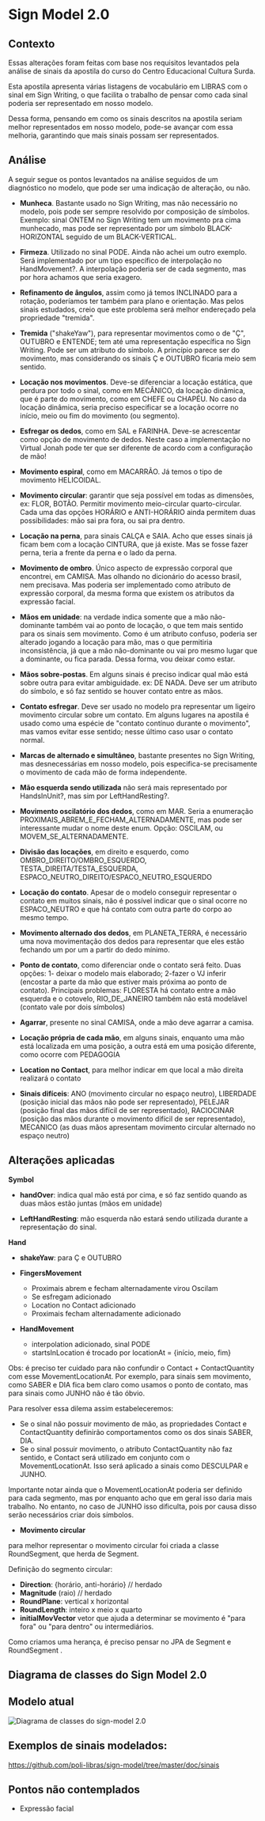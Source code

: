 Sign Model 2.0
==============

Contexto
--------

Essas alterações foram feitas com base nos requisitos levantados pela análise de sinais da apostila do curso do Centro Educacional Cultura Surda.

Esta apostila apresenta várias listagens de vocabulário em LIBRAS com o sinal em Sign Writing, o que facilita o trabalho de pensar como cada sinal poderia ser representado em nosso modelo.

Dessa forma, pensando em como os sinais descritos na apostila seriam melhor representados em nosso modelo, pode-se avançar com essa melhoria, garantindo que mais sinais possam ser representados.

Análise
--------

A seguir segue os pontos levantados na análise seguidos de um diagnóstico no modelo, que pode ser uma indicação de alteração, ou não.

* **Munheca**. Bastante usado no Sign Writing, mas não necessário no modelo, pois pode ser sempre resolvido por composição de símbolos. Exemplo: sinal ONTEM no Sign Writing tem um movimento pra cima munhecado, mas pode ser representado por um símbolo BLACK-HORIZONTAL seguido de um BLACK-VERTICAL. 

* **Firmeza**. Utilizado no sinal PODE. Ainda não achei um outro exemplo. Será implementado por um tipo específico de interpolação no HandMovement?. A interpolação poderia ser de cada segmento, mas por hora achamos que seria exagero. 

* **Refinamento de ângulos**, assim como já temos INCLINADO para a rotação, poderíamos ter também para plano e orientação. Mas pelos sinais estudados, creio que este problema será melhor endereçado pela propriedade "tremida". 

* **Tremida** ("shakeYaw"), para representar movimentos como o de "Ç", OUTUBRO e ENTENDE; tem até uma representação específica no Sign Writing. Pode ser um atributo do símbolo. A princípio parece ser do movimento, mas considerando os sinais Ç e OUTUBRO ficaria meio sem sentido. 

* **Locação nos movimentos**. Deve-se diferenciar a locação estática, que perdura por todo o sinal, como em MECÂNICO, da locação dinâmica, que é parte do movimento, como em CHEFE ou CHAPÉU. No caso da locação dinâmica, seria preciso especificar se a locação ocorre no início, meio ou fim do movimento (ou segmento). 

* **Esfregar os dedos**, como em SAL e FARINHA. Deve-se acrescentar como opção de movimento de dedos. Neste caso a implementação no Virtual Jonah pode ter que ser diferente de acordo com a configuração de mão! 

* **Movimento espiral**, como em MACARRÃO. Já temos o tipo de movimento HELICOIDAL. 

* **Movimento circular**: garantir que seja possível em todas as dimensões, ex: FLOR, BOTÃO. Permitir movimento meio-circular quarto-circular. Cada uma das opções HORÁRIO e ANTI-HORÁRIO ainda permitem duas possibilidades: mão sai pra fora, ou sai pra dentro. 

* **Locação na perna**, para sinais CALÇA e SAIA. Acho que esses sinais já ficam bem com a locação CINTURA, que já existe. Mas se fosse fazer perna, teria a frente da perna e o lado da perna. 

* **Movimento de ombro**. Único aspecto de expressão corporal que encontrei, em CAMISA. Mas olhando no dicionário do acesso brasil, nem precisava. Mas poderia ser implementado como atributo de expressão corporal, da mesma forma que existem os atributos da expressão facial. 

* **Mãos em unidade**: na verdade indica somente que a mão não-dominante também vai ao ponto de locação, o que tem mais sentido para os sinais sem movimento. Como é um atributo confuso, poderia ser alterado jogando a locação para mão, mas o que permitiria inconsistência, já que a mão não-dominante ou vai pro mesmo lugar que a dominante, ou fica parada. Dessa forma, vou deixar como estar. 

* **Mãos sobre-postas**. Em alguns sinais é preciso indicar qual mão está sobre outra para evitar ambiguidade. ex: DE NADA. Deve ser um atributo do símbolo, e só faz sentido se houver contato entre as mãos. 

* **Contato esfregar**. Deve ser usado no modelo pra representar um ligeiro movimento circular sobre um contato. Em alguns lugares na apostila é usado como uma espécie de "contato contínuo durante o movimento", mas vamos evitar esse sentido; nesse último caso usar o contato normal. 

* **Marcas de alternado e simultâneo**, bastante presentes no Sign Writing, mas desnecessárias em nosso modelo, pois especifica-se precisamente o movimento de cada mão de forma independente. 

* **Mão esquerda sendo utilizada** não será mais representado por HandsInUnit?, mas sim por LeftHandResting?. 

* **Movimento oscilatório dos dedos**, como em MAR. Seria a enumeração PROXIMAIS_ABREM_E_FECHAM_ALTERNADAMENTE, mas pode ser interessante mudar o nome deste enum. Opção: OSCILAM, ou MOVEM_SE_ALTERNADAMENTE. 

* **Divisão das locações**, em direito e esquerdo, como OMBRO_DIREITO/OMBRO_ESQUERDO, TESTA_DIREITA/TESTA_ESQUERDA, ESPACO_NEUTRO_DIREITO/ESPACO_NEUTRO_ESQUERDO 

* **Locação do contato**. Apesar de o modelo conseguir representar o contato em muitos sinais, não é possível indicar que o sinal ocorre no ESPACO_NEUTRO e que há contato com outra parte do corpo ao mesmo tempo. 

* **Movimento alternado dos dedos**, em PLANETA_TERRA, é necessário uma nova movimentação dos dedos para representar que eles estão fechando um por um a partir do dedo mínimo. 

* **Ponto de contato**, como diferenciar onde o contato será feito. Duas opções: 1- deixar o modelo mais elaborado; 2-fazer o VJ inferir (encostar a parte da mão que estiver mais próxima ao ponto de contato). Principais problemas: FLORESTA há contato entre a mão esquerda e o cotovelo, RIO_DE_JANEIRO também não está modelável (contato vale por dois símbolos) 

* **Agarrar**, presente no sinal CAMISA, onde a mão deve agarrar a camisa. 

* **Locação própria de cada mão**, em alguns sinais, enquanto uma mão está localizada em uma posição, a outra está em uma posição diferente, como ocorre com PEDAGOGIA 

* **Location no Contact**, para melhor indicar em que local a mão direita realizará o contato 

* **Sinais difíceis**: ANO (movimento circular no espaço neutro), LIBERDADE (posição inicial das mãos não pode ser representado), PELEJAR (posição final das mãos difícil de ser representado), RACIOCINAR (posição das mãos durante o movimento difícil de ser representado), MECANICO (as duas mãos apresentam movimento circular alternado no espaço neutro) 

Alterações aplicadas
--------------------

**Symbol**

* **handOver**: indica qual mão está por cima, e só faz sentido quando as duas mãos estão juntas (mãos em unidade) 

* **LeftHandResting**: mão esquerda não estará sendo utilizada durante a representação do sinal. 

**Hand**

* **shakeYaw**: para Ç e OUTUBRO 

* **FingersMovement**

    * Proximais abrem e fecham alternadamente virou Oscilam 
    * Se esfregam adicionado 
    * Location no Contact adicionado 
    * Proximais fecham alternadamente adicionado 

* **HandMovement**

    * interpolation adicionado, sinal PODE 
    * startsInLocation é trocado por locationAt = {início, meio, fim} 

Obs: é preciso ter cuidado para não confundir o Contact + ContactQuantity com esse MovementLocationAt. Por exemplo, para sinais sem movimento, como SABER e DIA fica bem claro como usamos o ponto de contato, mas para sinais como JUNHO não é tão óbvio.

Para resolver essa dilema assim estabeleceremos:

* Se o sinal não possuir movimento de mão, as propriedades Contact e ContactQuantity definirão comportamentos como os dos sinais SABER, DIA.
* Se o sinal possuir movimento, o atributo ContactQuantity não faz sentido, e Contact será utilizado em conjunto com o MovementLocationAt. Isso será aplicado a sinais como DESCULPAR e JUNHO. 

Importante notar ainda que o MovementLocationAt poderia ser definido para cada segmento, mas por enquanto acho que em geral isso daria mais trabalho. No entanto, no caso de JUNHO isso dificulta, pois por causa disso serão necessários criar dois símbolos.

* **Movimento circular**

para melhor representar o movimento circular foi criada a classe RoundSegment, que herda de Segment.

Definição do segmento circular:

   * **Direction**: {horário, anti-horário} // herdado
   * **Magnitude** (raio) // herdado
   * **RoundPlane**: vertical x horizontal
   * **RoundLength**: inteiro x meio x quarto
   * **initialMovVector** vetor que ajuda a determinar se movimento é "para fora" ou "para dentro" ou intermediários. 

Como criamos uma herança, é preciso pensar no JPA de Segment e RoundSegment .

Diagrama de classes do Sign Model 2.0
-------------------------------------

Modelo atual
------------

![Diagrama de classes do sign-model 2.0](https://raw.github.com/poli-libras/sign-model/master/doc/model2.png)

Exemplos de sinais modelados:
-----------------------------

https://github.com/poli-libras/sign-model/tree/master/doc/sinais

Pontos não contemplados
-----------------------

* Expressão facial 


